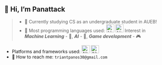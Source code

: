 ## 👋 Hi, I’m Panattack
> - 👀 Currently studying CS as an undergraduate student in AUEB!
> - 🌱 Most programming languages used: <img title="Python" alt="Alt text" style="width:25px;height:25px" src="https://simpleicons.org/icons/python.svg"> <img title="C++" alt="Alt text" style="width:25px;height:25px;" src="https://simpleicons.org/icons/cplusplus.svg">
Interest in ***Machine Learning*** - 🧠, ***AI*** - 🤖, ***Game development*** - 🎮 
- Platforms and frameworks used: <img title="Unity" alt="Alt text" style="width:25px;height:25px;" src="https://simpleicons.org/icons/unity.svg"> <img title="Django" alt="Alt text" style="width:25px;height:25px;" src="https://simpleicons.org/icons/django.svg"> 
- 📧 How to reach me: ```triantpanos30@gmail.com```

<!---
Panattack/Panattack is a ✨ special ✨ repository because its `README.md` (this file) appears on your GitHub profile.
You can click the Preview link to take a look at your changes.
--->
